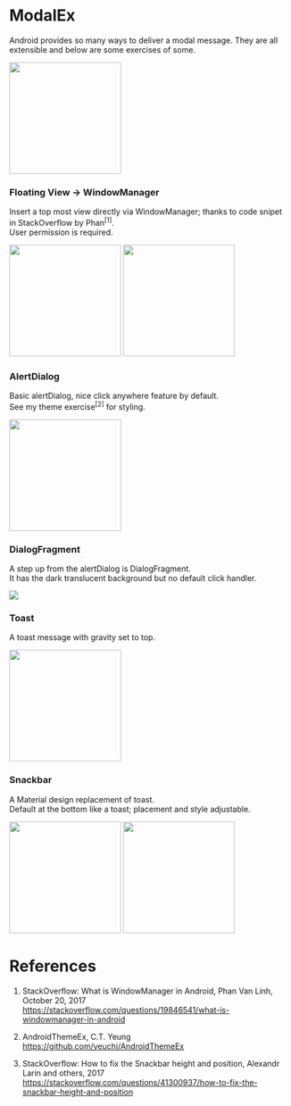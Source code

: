 # ModalEx

Android provides so many ways to deliver a modal message.
They are all extensible and below are some exercises of some.

<img width="200" src="https://user-images.githubusercontent.com/1282659/107152036-65f50a00-692b-11eb-83f1-6747fb92f737.png">

### Floating View -> WindowManager

Insert a top most view directly via WindowManager; thanks to code snipet in StackOverflow by Phan<sup>[1]</sup>.  \
User permission is required.

<img width="200" src="https://user-images.githubusercontent.com/1282659/107150765-24f9f700-6925-11eb-8b84-0afda601c856.png"> <img width="200" src="https://user-images.githubusercontent.com/1282659/107150767-262b2400-6925-11eb-8702-17f9ca14ce34.png">

### AlertDialog

Basic alertDialog, nice click anywhere feature by default.  
See my theme exercise<sup>[2]</sup> for styling.  

<img width="200" src="https://user-images.githubusercontent.com/1282659/107152033-655c7380-692b-11eb-83ca-faef7bbd01a1.png"> 

### DialogFragment

A step up from the alertDialog is DialogFragment. \
It has the dark translucent background but no default click handler.

<img with="200" src="https://user-images.githubusercontent.com/1282659/107158997-1fb3a100-6953-11eb-9713-6ebc24f3ed25.png">

### Toast

A toast message with gravity set to top.

<img width="200" src="https://user-images.githubusercontent.com/1282659/107152371-18799c80-692d-11eb-9c8d-ce62d04b1eba.png">

### Snackbar 

A Material design replacement of toast. \
Default at the bottom like a toast; placement and style adjustable. 

<img width="200" src="https://user-images.githubusercontent.com/1282659/107158343-00b31000-694f-11eb-9dfb-18f804195448.png"> <img width="200" src="https://user-images.githubusercontent.com/1282659/107158344-014ba680-694f-11eb-80b7-da926bd2ea39.png">


# References

1. StackOverflow: What is WindowManager in Android, Phan Van Linh, October 20, 2017 \
https://stackoverflow.com/questions/19846541/what-is-windowmanager-in-android

2. AndroidThemeEx, C.T. Yeung \
https://github.com/yeuchi/AndroidThemeEx

3. StackOverflow: How to fix the Snackbar height and position, Alexandr Larin and others, 2017 \
https://stackoverflow.com/questions/41300937/how-to-fix-the-snackbar-height-and-position

